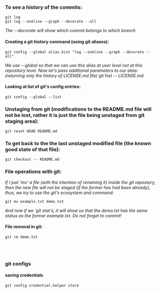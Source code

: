 ### To see a history of the commits:
    git log
    git log --oneline --graph --decorate --all
*The --decorate will show which commit belongs to which branch*

#### Creating a git history command (using git aliases): 
    git config --global alias.hist "log --oneline --graph --decorate --all"
*We use --global so that we can use this alias at user level not at this repository level. Now let's pass additional parameters to our alias: (returning only the history of LICENSE.md file)*
    git hist -- LICENSE.md

#### Looking at list of git's config entries:
    git config --global --list


### Unstaging from git (modifications to the README.md file will not be lost, rather it is just the file being unstaged from git staging area):
    git reset HEAD README.md 

### To get back to the the last unstaged modified file (the known good state of that file):
    git checkout -- README.md


### File operations with git:
*If I just 'mv' a file (with the intention of renaming it) inside the git repostory, then the new file will not be staged (if the former has had been already), thus, we try to  use the git's ecosystem and command:* 

    git mv example.txt demo.txt

*And now if we 'git stat's, it will show us that the demo.txt has the same status as the former example.txt. Do not forget to commit!*

#### File removal in git:
    git rm demo.txt 



<br>
<br>

### git configs

#### saving credentials

    git config credential.helper store

